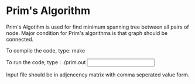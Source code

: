 Prim's Algorithm
================

Prim's Algotihm is used for find minimum spanning tree between all pairs of node. Major condition for Prim's algorithms is that graph should be connected.

To compile the code, type: make

To run the code, type : ./prim.out <input file.txt>

Input file should be in adjencency matrix with comma seperated value form.

